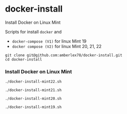 # docker-install

Install Docker on Linux Mint

Scripts for install `docker` and 

- `docker-compose (V1)` for linux Mint 19
- `docker compose (V2)` for linux Mint 20, 21, 22

~~~
git clone git@github.com:amberlex78/docker-install.git
cd docker-install
~~~

### Install Docker on Linux Mint

`./docker-install-mint22.sh`

`./docker-install-mint21.sh`

`./docker-install-mint20.sh`

`./docker-install-mint19.sh`
